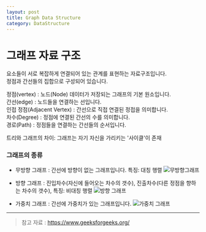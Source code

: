 ```yaml
---
layout: post
title: Graph Data Structure
category: DataStructure
---
```

# 그래프 자료 구조

요소들이 서로 복잡하게 연결되어 있는 관계를 표현하는 자료구조입니다.   
정점과 간선들의 집합으로 구성되어 있습니다.   
   
정점(vertex) : 노드(Node) 데이터가 저장되는 그래프의 기본 원소입니다.   
간선(edge) : 노드들을 연결하는 선입니다.   
인접 정점(Adjacent Vertex) : 간선으로 직접 연결된 정접을 의미합니다.   
차수(Degree) : 정점에 연결된 간선의 수를 의미합니다.   
경로(Path) : 정점들을 연결하는 간선들의 순서입니다.     
   
트리와 그래프의 차이: 그래프는 자기 자신을 가리키는 '사이클'이 존재

### 그래프의 종류

* 무방향 그래프 : 간선에 방향이 없는 그래프입니다. 특징: 대칭 행렬
![무방향그래프](https://media.geeksforgeeks.org/wp-content/uploads/20230727130331/Undirected_to_Adjacency_matrix.png)

* 방향 그래프 : 진입차수(자신에 들어오는 차수의 갯수), 진출차수(다른 정점을 향하는 차수의 갯수), 특징: 비대칭 행렬
![방향 그래프](https://media.geeksforgeeks.org/wp-content/uploads/20230727130528/Directed_to_Adjacency_matrix.png)

* 가중치 그래프 : 간선에 가중치가 있는 그래프입니다.
![가중치 그래프](https://media.geeksforgeeks.org/wp-content/uploads/20220519165117/weightedgraph.png)


___
> 참고 자료 : https://www.geeksforgeeks.org/